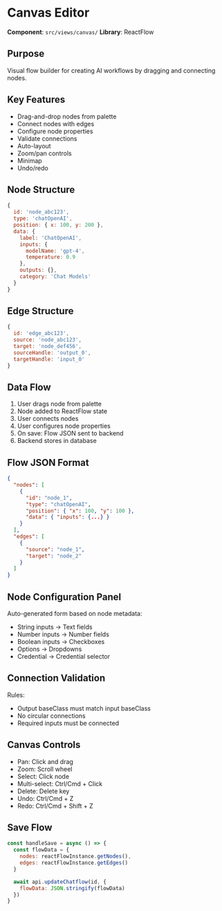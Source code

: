 # Canvas Editor

**Component**: `src/views/canvas/`
**Library**: ReactFlow

## Purpose

Visual flow builder for creating AI workflows by dragging and connecting nodes.

## Key Features

- Drag-and-drop nodes from palette
- Connect nodes with edges
- Configure node properties
- Validate connections
- Auto-layout
- Zoom/pan controls
- Minimap
- Undo/redo

## Node Structure

```javascript
{
  id: 'node_abc123',
  type: 'chatOpenAI',
  position: { x: 100, y: 200 },
  data: {
    label: 'ChatOpenAI',
    inputs: {
      modelName: 'gpt-4',
      temperature: 0.9
    },
    outputs: {},
    category: 'Chat Models'
  }
}
```

## Edge Structure

```javascript
{
  id: 'edge_abc123',
  source: 'node_abc123',
  target: 'node_def456',
  sourceHandle: 'output_0',
  targetHandle: 'input_0'
}
```

## Data Flow

1. User drags node from palette
2. Node added to ReactFlow state
3. User connects nodes
4. User configures node properties
5. On save: Flow JSON sent to backend
6. Backend stores in database

## Flow JSON Format

```json
{
  "nodes": [
    {
      "id": "node_1",
      "type": "chatOpenAI",
      "position": { "x": 100, "y": 100 },
      "data": { "inputs": {...} }
    }
  ],
  "edges": [
    {
      "source": "node_1",
      "target": "node_2"
    }
  ]
}
```

## Node Configuration Panel

Auto-generated form based on node metadata:
- String inputs → Text fields
- Number inputs → Number fields
- Boolean inputs → Checkboxes
- Options → Dropdowns
- Credential → Credential selector

## Connection Validation

Rules:
- Output baseClass must match input baseClass
- No circular connections
- Required inputs must be connected

## Canvas Controls

- Pan: Click and drag
- Zoom: Scroll wheel
- Select: Click node
- Multi-select: Ctrl/Cmd + Click
- Delete: Delete key
- Undo: Ctrl/Cmd + Z
- Redo: Ctrl/Cmd + Shift + Z

## Save Flow

```javascript
const handleSave = async () => {
  const flowData = {
    nodes: reactFlowInstance.getNodes(),
    edges: reactFlowInstance.getEdges()
  }

  await api.updateChatflow(id, {
    flowData: JSON.stringify(flowData)
  })
}
```
